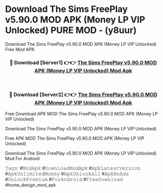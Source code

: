 # Download The Sims FreePlay v5.90.0 MOD APK (Money LP VIP Unlocked) PURE MOD - (y8uur)
Download The Sims FreePlay v5.90.0 MOD APK (Money LP VIP Unlocked) Free Mod APK

<div align="center">
<h3>🔴 Download [Server1] 👉👉 <a href="https://apk-comot.site?title=The_Sims_FreePlay_v5.90.0_MOD_APK_(Money_LP_VIP_Unlocked)">The Sims FreePlay v5.90.0 MOD APK (Money LP VIP Unlocked) Mod Apk</a></h3><br>

<h3>🔴 Download [Server2] 👉👉 <a href="https://apk-comot.site?title=The_Sims_FreePlay_v5.90.0_MOD_APK_(Money_LP_VIP_Unlocked)">The Sims FreePlay v5.90.0 MOD APK (Money LP VIP Unlocked) Mod Apk</a></h3>
</div>


Free Download APK MOD The Sims FreePlay v5.90.0 MOD APK (Money LP VIP Unlocked)

Download The Sims FreePlay v5.90.0 MOD APK (Money LP VIP Unlocked) 

Free APK MOD The Sims FreePlay v5.90.0 MOD APK (Money LP VIP Unlocked) 

Download The Sims FreePlay v5.90.0 MOD APK (Money LP VIP Unlocked) Mod For Android

𝚃𝚊𝚐𝚜: #𝙼𝚘𝚍𝙰𝚙𝚔 #𝙳𝚘𝚠𝚗𝚕𝚘𝚊𝚍𝙼𝚘𝚍𝙰𝚙𝚔 #𝙰𝚙𝚔𝙻𝚊𝚝𝚎𝚜𝚝𝚅𝚎𝚛𝚜𝚒𝚘𝚗 #𝙰𝚙𝚔𝚄𝚗𝚕𝚒𝚖𝚒𝚝𝚎𝚍𝙼𝚘𝚗𝚎𝚢 #𝙰𝚙𝚔𝚄𝚗𝚕𝚘𝚌𝚔𝙰𝚕𝚕 #𝙰𝚙𝚔𝙽𝚘𝙰𝚍𝚜 #𝚄𝚗𝚕𝚘𝚌𝚔𝙿𝚛𝚎𝚖𝚒𝚞𝚖 #𝙵𝚘𝚛𝙰𝚗𝚍𝚛𝚘𝚒𝚍 #𝙵𝚛𝚎𝚎𝙳𝚘𝚠𝚗𝚕𝚘𝚊𝚍 #home_design_mod_apk